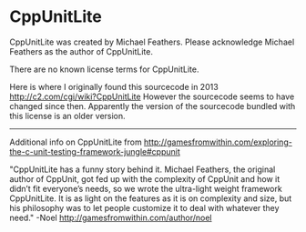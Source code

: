 # CppUnitLite

CppUnitLite was created by Michael Feathers.  Please acknowledge Michael Feathers as the author of CppUnitLite.

There are no known license terms for CppUnitLite.

Here is where I originally found this sourcecode in 2013 http://c2.com/cgi/wiki?CppUnitLite
However the sourcecode seems to have changed since then.  Apparently the version of the sourcecode bundled with this license is an older version.

-------------------

Additional info on CppUnitLite from http://gamesfromwithin.com/exploring-the-c-unit-testing-framework-jungle#cppunit

"CppUnitLite has a funny story behind it. Michael Feathers, the original author of CppUnit, got fed up with the complexity of CppUnit and how it didn’t fit everyone’s needs, so we wrote the ultra-light weight framework CppUnitLite. It is as light on the features as it is on complexity and size, but his philosophy was to let people customize it to deal with whatever they need." -Noel http://gamesfromwithin.com/author/noel
